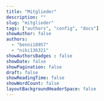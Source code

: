 ```yaml
---
title: "Mitglieder"
description: ""
slug: "mitglieder"
tags: ["authors", "config", "docs"]
showAuthor: false
authors:
  - "benni18957"
  - "niki136321"
showAuthorsBadges : false
showDate: false
showPagination: false
draft: false
showReadingTime: false
showWordCount: false
layoutBackgroundHeaderSpace: false
---
```


<link href="/css/privacy.css" rel="stylesheet"></link>
